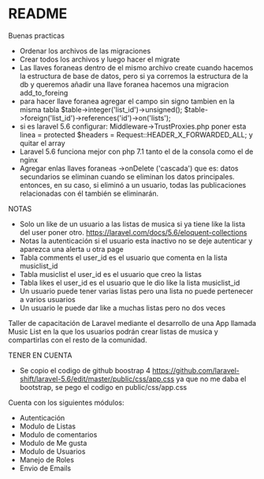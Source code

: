 # README #

Buenas practicas

* Ordenar los archivos de las migraciones
* Crear todos los archivos y luego hacer el migrate
* Las llaves foraneas dentro de el mismo archivo create cuando hacemos la estructura de base de datos, pero si ya corremos la estructura de la db y queremos añadir una llave foranea hacemos una migracion add_to_foreing
* para hacer llave foranea agregar el campo sin signo tambien en la misma tabla $table->integer('list_id')->unsigned();
$table->foreign('list_id')->references('id')->on('lists');
* si es laravel 5.6 configurar: Middleware->TrustProxies.php poner esta linea = protected $headers = Request::HEADER_X_FORWARDED_ALL; y quitar el array      
* Laravel 5.6 funciona mejor con php 7.1 tanto el de la consola como el de nginx
* Agregar enlas llaves foraneas ->onDelete ('cascada') que es: datos secundarios se eliminan cuando se eliminan los datos principales. entonces, en su caso, si eliminó a un usuario, todas las publicaciones relacionadas con él también se eliminarán.

NOTAS
* Solo un like de un usuario a las listas de musica si ya tiene like la lista del user poner otro.
https://laravel.com/docs/5.6/eloquent-collections
* Notas la autenticación si el usuario esta inactivo no se deje autenticar y aparezca una alerta u otra page
* Tabla comments el user_id es el usuario que comenta en la lista musiclist_id
* Tabla musiclist el user_id es el usuario que creo la listas
* Tabla likes  el user_id es el usuario que le dio like la lista musiclist_id
* Un usuario puede tener varias listas pero una lista no puede pertenecer a varios usuarios
* Un usuario le puede dar like a muchas listas pero no dos veces

Taller de capacitación de Laravel mediante el desarrollo de una App llamada Music List en la que los usuarios podrán crear listas de musica y compartirlas con el resto de la comunidad.

TENER EN CUENTA
* Se copio el codigo de github boostrap 4 https://github.com/laravel-shift/laravel-5.6/edit/master/public/css/app.css ya que no me daba el bootstrap, se pego el codigo en public/css/app.css

Cuenta con los siguientes módulos:

- Autenticación
- Modulo de Listas
- Modulo de comentarios
- Modulo de Me gusta
- Modulo de Usuarios
- Manejo de Roles
- Envio de Emails
